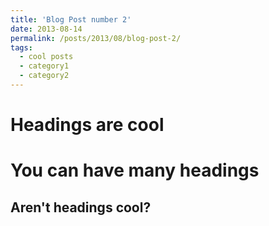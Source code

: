 ```yaml
---
title: 'Blog Post number 2'
date: 2013-08-14
permalink: /posts/2013/08/blog-post-2/
tags:
  - cool posts
  - category1
  - category2
---
```



Headings are cool
======

You can have many headings
======

Aren't headings cool?
------